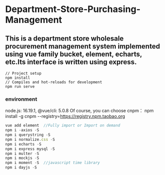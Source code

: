 # Department-Store-Purchasing-Management
## This is a department store wholesale procurement management system implemented using vue family bucket, element, echarts, etc.Its interface is written using express.

```
// Project setup
npm install
// Compiles and hot-reloads for development
npm run serve
```


### environment 

node.js: 16.19.1, @vue/cli: 5.0.8
Of course, you can choose cnpm： npm install -g cnpm --registry=https://registry.npm.taobao.org
```js
vue add element  //Fully import or Import on demand
npm i -axios -S
npm i querystring -S
npm i normalize.css -S
npm i echarts -S
npm i express mysql -S
npm i multer -S
npm i mockjs -S
npm i moment -S  //javascript time library
npm i dayjs -S 
```



